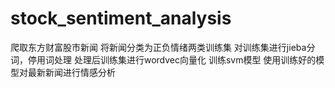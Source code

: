 # stock_sentiment_analysis
爬取东方财富股市新闻
将新闻分类为正负情绪两类训练集
对训练集进行jieba分词，停用词处理
处理后训练集进行wordvec向量化
训练svm模型
使用训练好的模型对最新新闻进行情感分析
